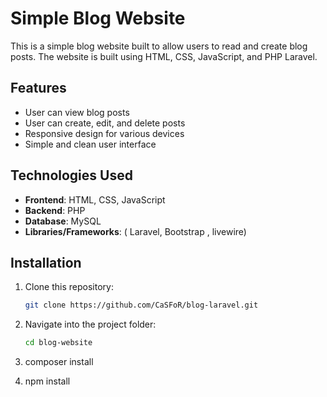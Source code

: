 # Simple Blog Website

This is a simple blog website built to allow users to read and create blog posts. The website is built using HTML, CSS, JavaScript, and PHP Laravel.

## Features
- User can view blog posts
- User can create, edit, and delete posts 
- Responsive design for various devices
- Simple and clean user interface

## Technologies Used
- **Frontend**: HTML, CSS, JavaScript
- **Backend**: PHP 
- **Database**: MySQL
- **Libraries/Frameworks**: ( Laravel, Bootstrap , livewire)

## Installation

1. Clone this repository:
   ```bash
   git clone https://github.com/CaSFoR/blog-laravel.git

2. Navigate into the project folder:
   ```bash
   cd blog-website

3. composer install

4. npm install


